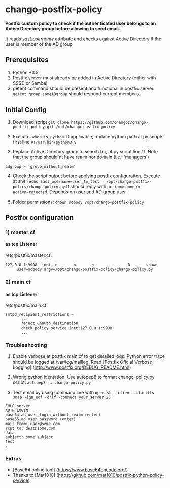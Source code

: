 # chango-postfix-policy
**Postfix custom policy to check if the authenticated user belongs to an Active Directory group before allowing to send email.**

It reads *sasl_username* attribute and checks against Active Directory if the user is member of the AD group


## Prerequisites 
1) Python +3.5
2) Postfix server must already be added in Active Directory (either with SSSD or Samba)
3) getent command should be present and functional in postfix server. `getent group someADgroup` should respond current members.

## Initial Config
1) Download script `git clone https://github.com/changoz/chango-postfix-policy.git /opt/chango-postfix-policy`

2) Execute: `whereis python`. If applicable, replace python path at py scripts first line `#!/usr/bin/python3.9`

3) Replace Active Directory group to search for, at py script line 11. Note that the group should'nt have realm nor domain (i.e.: 'managers')

```
adgroup = 'group_without_realm'
```

4) Check the script output before applying postfix configuration. Execute at shell `echo sasl_username=user_to_test | /opt/chango-postfix-policy/chango-policy.py`
It should reply with `action=dunno` or `action=rejected`. Depends on user and AD group user.

5) Folder permissions: `chown nobody /opt/chango-postfix-policy`

## Postfix configuration 
### 1) master.cf

#### as tcp Listener
/etc/postfix/master.cf:

```
127.0.0.1:9998  inet  n       n       n       -       0       spawn
     user=nobody argv=/opt/chango-postfix-policy/chango-policy.py
```

### 2) main.cf
#### as tcp Listener

/etc/postfix/main.cf:

```
smtpd_recipient_restrictions =
       ...
       reject_unauth_destination
       check_policy_service inet:127.0.0.1:9998
       ...
```

### Troubleshooting
1) Enable verbose at postfix main.cf to get detailed logs. Python error trace should be logged at /var/log/maillog. Read [Postfix Oficial Verbose Logging] (http://www.postfix.org/DEBUG_README.html)

2) Wrong python identation. Use autopep8 to format chango-policy.py script: `autopep8 -i chango-policy.py`

3) Test email by using command line with `openssl s_client -starttls smtp -ign_eof -crlf -connect your_server:25`

```
EHLO server
AUTH LOGIN
base64 ad_user_login_without_realm (enter)
base65 ad_user_password (enter)
mail from: user@some.com
rcpt to: dest@some.com
data
subject: some subject
test
.
```

### Extras
* [Base64 online tool] (https://www.base64encode.org/) 
* Thanks to [Mat1010] (https://github.com/mat1010/postfix-python-policy-service)
